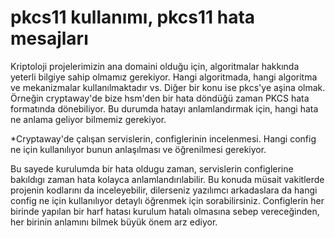 # pkcs11 kullanımı, pkcs11 hata mesajları
 Kriptoloji projelerimizin ana domaini olduğu için, algoritmalar hakkında yeterli bilgiye sahip olmamız gerekiyor. Hangi algoritmada, hangi algoritma ve mekanizmalar kullanılmaktadır vs.
Diğer bir konu ise pkcs'ye aşina olmak. Örneğin cryptaway'de bize hsm'den bir hata döndüğü zaman PKCS hata formatında dönebiliyor. Bu durumda hatayı anlamlandırmak için, hangi hata ne anlama geliyor bilmemiz gerekiyor.

*Cryptaway'de çalışan servislerin, configlerinin incelenmesi. Hangi config ne için kullanılıyor bunun anlaşılması ve öğrenilmesi gerekiyor.

Bu sayede kurulumda bir hata oldugu zaman, servislerin configlerine bakıldıgı zaman hata kolayca anlamlandırılabilir. Bu konuda müsait vakitlerde projenin kodlarını da inceleyebilir, dilerseniz yazılımcı arkadaslara da hangi config ne için kullanılıyor detaylı öğrenmek için sorabilirsiniz. Configlerin her birinde yapılan bir harf hatası kurulum hatalı olmasına sebep vereceğinden, her birinin anlamını bilmek büyük önem arz ediyor.
